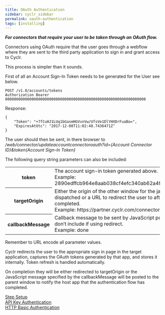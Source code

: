 ```yaml
---
title: OAuth Authentication
sidebar: cyclr_sidebar
permalink: oauth-authentication
tags: [installing]
---
```


**_For connectors that require your user to be taken through an OAuth flow._**

Connectors using OAuth require that the user goes through a webflow where they are sent to the third party application to sign in and grant access to Cyclr.

This process is simpler than it sounds.

First of all an Account Sign-In Token needs to be generated for the User see below.

    POST /v1.0/accounts/tokens
    Authorization Bearer 0000000000000000000000000000000000000000000000000000000000000000

Response:

    {
        "Token": "+7fCuHJ1LUq1bGasmHGVvnVw/UfsVe1DlYHXDrFuaBo=",
        "ExpiresAtUtc": "2017-12-08T11:02:48.7436471Z"
    }

The user should then be sent, in there browser to _/web/connector/updateaccountconnectoroauth?id={Account Connector ID}&token{Account Sign-In Token}_

The following query string parameters can also be included:

<table>
    <tr>
        <th>token</th>
        <td>The account sign-in token generated above. <br/>Example: 2890edffcb964e8aab038cf4efc340ab62a4f604bd5a41369654086f5bd25519</td>
    </tr>
    <tr>
        <th>targetOrigin</th>
        <td>Either the origin of the other window for the javascript callback event to be dispatched or a URL to redirect the user to after the OAuth authentication is completed.<br/>Example: https://partner.cyclr.com/connectors</td>
    </tr>
    <tr>
        <th>callbackMessage</th>
        <td>Callback message to be sent by JavaScript postMessage to the parent window, don’t include if using redirect.<br/>Example: done</td>
    </tr>
</table>

Remember to URL encode all parameter values.

Cyclr redirects the user to the appropriate sign in page in the target application, captures the OAuth tokens generated by that app, and stores it internally. Token refresh is handled automatically.

On completion they will be either redirected to targetOrigin or the JavaScript message specified by the callbackMessage will be posted to the parent window to notify the host app that the authentication flow has completed.

[Step Setup](./step-set-up)  
[API Key Authentication](./api-key-authentication)  
[HTTP Basic Authentication](./basic-authentication)